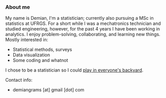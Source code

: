 ### About me

My name is Demian, I'm a statistician; currently also pursuing a MSc in statistics at UFRGS. For a short while I was a mechatronics technician and studied engineering, however, for the past 4 years I have been working in analytics. I enjoy problem-solving, collaborating, and learning new things. Mostly interested in:
- Statistical methods, surveys
- Data visualization
- Some coding and whatnot

I chose to be a statistician so I could [play in everyone's backyard](https://mathshistory.st-andrews.ac.uk/Biographies/Tukey/quotations/).

Contact info:
- demiangrams [at] gmail [dot] com
